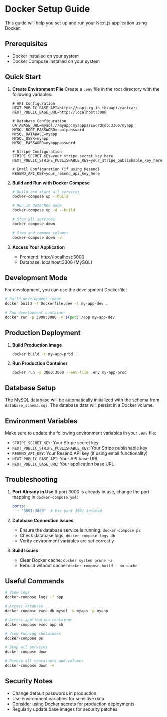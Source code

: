 # Docker Setup Guide

This guide will help you set up and run your Next.js application using Docker.

## Prerequisites

- Docker installed on your system
- Docker Compose installed on your system

## Quick Start

1. **Create Environment File**
   Create a `.env` file in the root directory with the following variables:

   ```env
   # API Configuration
   NEXT_PUBLIC_BASE_API=https://uapi.rg.in.th/uapi/rantcar/
   NEXT_PUBLIC_BASE_URL=http://localhost:3000

   # Database Configuration
   DATABASE_URL=mysql://myapp:myapppassword@db:3306/myapp
   MYSQL_ROOT_PASSWORD=rootpassword
   MYSQL_DATABASE=myapp
   MYSQL_USER=myapp
   MYSQL_PASSWORD=myapppassword

   # Stripe Configuration
   STRIPE_SECRET_KEY=your_stripe_secret_key_here
   NEXT_PUBLIC_STRIPE_PUBLISHABLE_KEY=your_stripe_publishable_key_here

   # Email Configuration (if using Resend)
   RESEND_API_KEY=your_resend_api_key_here
   ```

2. **Build and Run with Docker Compose**
   ```bash
   # Build and start all services
   docker-compose up --build

   # Run in detached mode
   docker-compose up -d --build

   # Stop all services
   docker-compose down

   # Stop and remove volumes
   docker-compose down -v
   ```

3. **Access Your Application**
   - Frontend: http://localhost:3000
   - Database: localhost:3306 (MySQL)

## Development Mode

For development, you can use the development Dockerfile:

```bash
# Build development image
docker build -f Dockerfile.dev -t my-app-dev .

# Run development container
docker run -p 3000:3000 -v $(pwd):/app my-app-dev
```

## Production Deployment

1. **Build Production Image**
   ```bash
   docker build -t my-app-prod .
   ```

2. **Run Production Container**
   ```bash
   docker run -p 3000:3000 --env-file .env my-app-prod
   ```

## Database Setup

The MySQL database will be automatically initialized with the schema from `database_schema.sql`. The database data will persist in a Docker volume.

## Environment Variables

Make sure to update the following environment variables in your `.env` file:

- `STRIPE_SECRET_KEY`: Your Stripe secret key
- `NEXT_PUBLIC_STRIPE_PUBLISHABLE_KEY`: Your Stripe publishable key
- `RESEND_API_KEY`: Your Resend API key (if using email functionality)
- `NEXT_PUBLIC_BASE_API`: Your API base URL
- `NEXT_PUBLIC_BASE_URL`: Your application base URL

## Troubleshooting

1. **Port Already in Use**
   If port 3000 is already in use, change the port mapping in `docker-compose.yml`:
   ```yaml
   ports:
     - "3001:3000"  # Use port 3001 instead
   ```

2. **Database Connection Issues**
   - Ensure the database service is running: `docker-compose ps`
   - Check database logs: `docker-compose logs db`
   - Verify environment variables are set correctly

3. **Build Issues**
   - Clear Docker cache: `docker system prune -a`
   - Rebuild without cache: `docker-compose build --no-cache`

## Useful Commands

```bash
# View logs
docker-compose logs -f app

# Access database
docker-compose exec db mysql -u myapp -p myapp

# Access application container
docker-compose exec app sh

# View running containers
docker-compose ps

# Stop all services
docker-compose down

# Remove all containers and volumes
docker-compose down -v
```

## Security Notes

- Change default passwords in production
- Use environment variables for sensitive data
- Consider using Docker secrets for production deployments
- Regularly update base images for security patches 